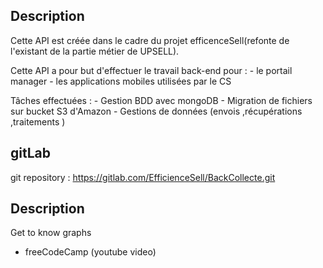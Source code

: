 ## Description

Cette API est créée dans le cadre du projet efficenceSell(refonte de l'existant de la partie métier de UPSELL).

Cette API a pour but d'effectuer le travail back-end pour : - le portail manager - les applications mobiles utilisées par le CS

Tâches effectuées : - Gestion BDD avec mongoDB - Migration de fichiers sur bucket S3 d'Amazon - Gestions de données (envois ,récupérations ,traitements )

## gitLab

git repository : https://gitlab.com/EfficienceSell/BackCollecte.git

## Description

Get to know graphs

- freeCodeCamp (youtube video)
